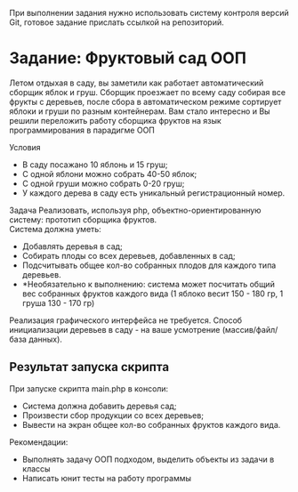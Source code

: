 При выполнении задания нужно использовать систему контроля версий Git, готовое задание прислать ссылкой на репозиторий.
<h1>Задание: Фруктовый сад ООП</h1>
<p>
Летом отдыхая в саду, вы заметили как работает автоматический сборщик яблок и груш. Сборщик проезжает по всему саду собирая все фрукты с деревьев, после сбора в автоматическом режиме сортирует яблоки и груши по разным контейнерам. Вам стало интересно и Вы решили переложить работу сборщика фруктов на язык программирования в парадигме ООП</p> 
<p>Условия
<ul>
<li>В саду посажано 10 яблонь и 15 груш;</li>
<li>С одной яблони можно собрать 40-50 яблок;</li>
<li>С одной груши можно собрать 0-20 груш;</li>
<li>У каждого дерева в саду есть уникальный регистрационный номер.</li>
</ul>
</p>
<p>Задача
Реализовать, используя php, объектно-ориентированную систему: прототип сборщика фруктов. <br>
Система должна уметь:
<ul>
<li>Добавлять деревья в сад;</li>
<li>Собирать плоды со всех деревьев, добавленных в сад;</li>
<li>Подсчитывать общее кол-во собранных плодов для каждого типа деревьев.</li>
<li>*Необязательно к выполнению: система может посчитать общий вес собранных фруктов каждого вида (1 яблоко весит 150 - 180 гр, 1 груша 130 - 170 гр)</li>
</ul>
</p>
Реализация графического интерфейса не требуется.  
Способ инициализации деревьев в саду - на ваше усмотрение (массив/файл/база данных).
<h2>Результат запуска скрипта</h2>
При запуске скрипта main.php в консоли:
<ul>
<li>Система должна добавить деревья сад;</li>
<li>Произвести сбор продукции со всех деревьев;</li>
<li>Вывести на экран общее кол-во собранных фруктов каждого вида.</li>
</ul>
Рекомендации:
<ul>
<li>Выполнять задачу ООП подходом, выделить объекты из задачи в классы</li>
<li>Написать юнит тесты на работу программы</li>
</ul>

